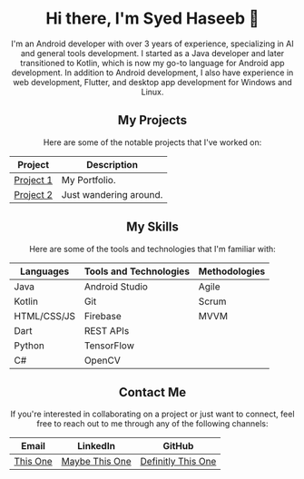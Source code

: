<div align="center">

# Hi there, I'm Syed Haseeb 👋

I'm an Android developer with over 3 years of experience, specializing in AI and general tools development. I started as a Java developer and later transitioned to Kotlin, which is now my go-to language for Android app development. In addition to Android development, I also have experience in web development, Flutter, and desktop app development for Windows and Linux.

</div>

<div align="center">

## My Projects

</div>

<div align="center">

Here are some of the notable projects that I've worked on:

</div>

<div align="center">

| Project | Description |
|---------|-------------|
| [Project 1](https://syedhaseeb1.github.io) | My Portfolio. |
| [Project 2](https://syedhaseeb1.github.io/mydiary.github.io/) | Just wandering around. |

</div>

<div align="center">

## My Skills

</div>

<div align="center">

Here are some of the tools and technologies that I'm familiar with:

</div>

<div align="center">

| **Languages** | **Tools and Technologies** | **Methodologies** |
|---------------|----------------------------|--------------------|
| Java          | Android Studio             | Agile              |
| Kotlin        | Git                        | Scrum              |
| HTML/CSS/JS   | Firebase                   | MVVM               |
| Dart          | REST APIs                  |                    |
| Python        | TensorFlow                |                    |
| C#            | OpenCV                     |                    |

</div>

<div align="center">

## Contact Me

If you're interested in collaborating on a project or just want to connect, feel free to reach out to me through any of the following channels:

</div>

<div align="center">

| **Email**                                             | **LinkedIn**                                                     | **GitHub**                                           |
|-------------------------------------------------------|------------------------------------------------------------------|------------------------------------------------------|
| [This One](mailto:haseebumerzai@gmail.com) | [Maybe This One](https://www.linkedin.com/in/syedhaseeb1/) | [Definitly This One](https://github.com/syedhaseeb1) |

</div>
